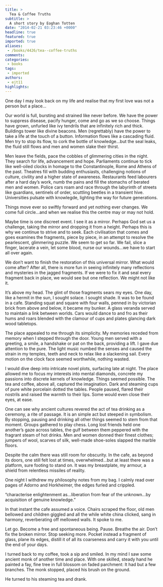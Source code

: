 ```yaml
---
title: >
  Tea & Coffee Truths
subtitle: >
  A short story by Eoghan Totten
date: "2014-02-21 03:23:46 +0000"
headline: true
featured: true
imported: true
aliases:
 - /books/4426/tea--coffee-truths
comments:
categories:
 - books
tags:
 - imported
authors:
 - ejt11
highlights:
---
```


One day I may look back on my life and realise that my first love was not a person but a place...

Our world is full, bursting and strained like never before. We have the power to suppress disease, pacify hunger, come and go as we so choose. Things have grown, unfurled like ivy tendrils that are infinitely rich and thick. Buildings tower like divine beacons. Men (regrettably) have the power to take a life at the touch of a button. Information flows like a cascading fluid. Men try to stop its flow, to cork the bottle of knowledge...but the seal leaks, the fluid still flows and men and women slake their thirst.

Men leave the fields, pace the cobbles of glimmering cities in the night. They search for life, advancement and hope. Parliaments continue to tick like well-oiled clocks in homage to the Constantinople, Rome and Athens of the past. Theatres fill with budding enthusiasts, challenging notions of culture, civility and a higher state of awareness. Restaurants feed labourers after a hard day’s work, numb the pains and fill the stomachs of berated men and women. Police cars roam and race through the labyrinth of streets like guardians, sentinels of order, scuttling beetles in a transient hive. Universities pulsate with knowlegde, lighting the way for future generations.

Things move ever so swiftly forward and yet nothing ever changes. We come full circle...and when we realise this the centre may or may not hold.

Maybe time is one discreet event. I see it as a mirror. Perhaps God set us a challenge, taking the mirror and dropping it from a height. Perhaps this is why we continue to strive and to seek. Each civilisation that comes and goes examines the fragments, piece by piece, in an attempt to resolve the pearlescent, glimmering puzzle. We seem to get so far. We fail, slice a finger, lacerate a vein, let some blood, nurse our wounds...we have to start all over again.

We don’t want to finish the restoration of this universal mirror. What would come after? After all, there is more fun in seeing infinitely many reflections and mysteries in the jagged fragments. If we were to fix it and seal every fragment back in place, we would see but one reflection. We might not like it.

It’s above my head. The glint of those fragments sears my eyes. One day, like a hermit in the sun, I sought solace. I sought shade. It was to be found in a cafe. Standing squat and square with four walls, penned in by victorian brick from above and below, it became my bunker. A glass veranda served to maintain a link between worlds. Cars would dance to and fro as their hums and roars blended with the clamour of cups and plates glancing dark wood tabletops.

The place appealed to me through its simplicity. My memories receded from memory when I stepped through the door. Young men served with a greeting, a smile, a handshake or pat on the back, providing a lift. I gave due attention to the pure. The light music numbed the senses and caused the strain in my temples, teeth and neck to relax like a slackening sail. Every motion on the clock face seemed worthwhile, nothing wasted.

I would dive deep into intricate novel plots, surfacing late at night. The place allowed me to focus my interests into mental diamonds, concrete my passions into discrete kernels of knowledge. Things seemed possible. The tea and coffee, above all, captured the imagination. Dark and steaming cups of pure white porcelain dotted the tables. People paused, flared their nostrils and raised the warmth to their lips. Some would even close their eyes, at ease.

One can see why ancient cultures revered the act of tea drinking as a ceremony, a rite of passage. It is an simple act but steeped in symbolism. By stopping, pausing and drinking all other things seemed to stem from that moment. Groups gathered to play chess. Long lost friends held one another’s gaze across tables, the gulf between them peppered with the fragrant steam of hot drinks. Men and women donned their finest clothes; jumpers of wool, scarves of silk, well-made shoe-soles slapped the marble floors.

Despite the calm there was still room for obscurity. In the cafe, as beyond its doors, one still felt lost at times, overwhelmed...but at least there was a platform, sure footing to stand on. It was my breastplate, my armour, a shield from relentless missiles of reality.

One night I withdrew my philosophy notes from my bag. I calmly read over pages of Adorno and Horkheimer, the edges furled and crippled.

“characterise enlightenment as...liberation from fear of the unknown...by acquisition of genuine knowledge.”

In that instant the cafe assumed a voice. Chairs scraped the floor, old men bellowed and children giggled and all the while white china clicked, sang in harmony, reverberating off mellowed walls. It spoke to me.

Let go. Become a free and spontaneous being. Pause. Breathe the air. Don’t fix the broken mirror. Stop seeking more. Pocket instead a fragment of glass, plane its edges, distill it of all its coarseness and carry it with you until the end of your days.

I turned back to my coffee, took a sip and smiled. In my mind I saw some ancient monk of another time and place. With one skilled, steady hand he painted a fay, fine tree in full blossom on faded parchment: It had but a few branches. The monk stopped, placed his brush on the ground.

He turned to his steaming tea and drank.

